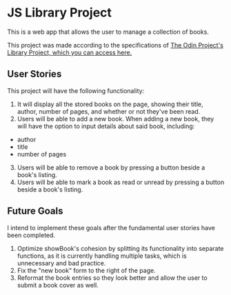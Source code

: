 # JS Library Project
This is a web app that allows the user to manage a collection of books.

This project was made according to the specifications of [The Odin Project's Library Project, which you can access here.](https://www.theodinproject.com/lessons/node-path-javascript-library)

## User Stories
This project will have the following functionality:

1. It will display all the stored books on the page, showing their title, author, number of pages, and whether or not they've been read.
2. Users will be able to add a new book. When adding a new book, they will have the option to input details about said book, including:
- author
- title
- number of pages
3. Users will be able to remove a book by pressing a button beside a book's listing.
4. Users will be able to mark a book as read or unread by pressing a button beside a book's listing.

## Future Goals
I intend to implement these goals after the fundamental user stories have been completed.

1. Optimize showBook's cohesion by splitting its functionality into separate functions, as it is currently handling multiple tasks, which is unnecessary and bad practice.
2. Fix the "new book" form to the right of the page.
3. Reformat the book entries so they look better and allow the user to submit a book cover as well.